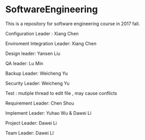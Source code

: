 # SoftwareEngineering
This is a repository for software engineering course in 2017 fall.

Configuration Leader : Xiang Chen

Enviroment Integration Leader: Xiang Chen

Design leader: Yansen Liu

QA leader: Lu Min

Backup Leader: Weicheng Yu

Security Leader: Weicheng Yu

Test : mutiple thread to edit file , may cause conflicts

Requirement Leader: Chen Shou

Implement Leader: Yuhao Wu & Dawei Li

Project Leader: Dawei Li

Team Leader: Dawei LI

